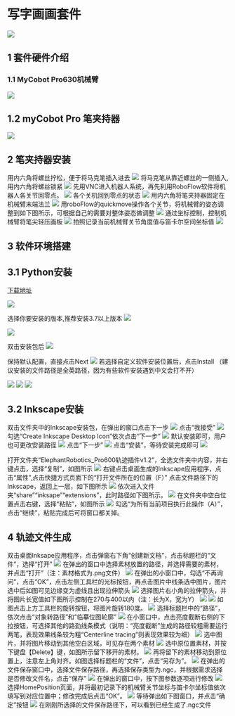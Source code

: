 # 写字画画套件
<img src="../../resources/7-ExamplesRobotsUsing/draw/draw.png" >

## 1 套件硬件介绍
### 1.1 MyCobot Pro630机械臂

<img src="../../resources/4-FirstInstallAndUse/pro 630 cn.png" >

## 1.2 myCobot Pro 笔夹持器

<img src="../../resources/7-ExamplesRobotsUsing/draw/tool.png" >

## 2 笔夹持器安装
用内六角将螺丝拧松，便于将马克笔插入进去
<img src="../../resources/7-ExamplesRobotsUsing/draw/image (5).png" >
将马克笔从靠近螺丝的一侧插入,用内六角将螺丝锁紧
<img src="../../resources/7-ExamplesRobotsUsing/draw/pen.png" >
先用VNC进入机器人系统，再先利用RoboFlow软件将机器人各关节回零点。
<img src="../../resources/7-ExamplesRobotsUsing/draw/image (6).png" >
各个关机回到零点的状态
<img src="../../resources/7-ExamplesRobotsUsing/draw/image (7).png" >
用内六角将笔夹持器固定在机械臂末端法兰
<img src="../../resources/7-ExamplesRobotsUsing/draw/image (8).png" >
用roboFlow的quickmove操作各个关节，将机械臂的姿态调整到如下图所示，可根据自己的需要对整体姿态做调整
<img src="../../resources/7-ExamplesRobotsUsing/draw/image (9).png" >
通过坐标控制，控制机械臂将笔尖轻压画板
<img src="../../resources/7-ExamplesRobotsUsing/draw/image (10).png" >
拍照记录当前机械臂关节角度值与笛卡尔空间坐标值
<img src="../../resources/7-ExamplesRobotsUsing/draw/image (11).png" >


## 3 软件环境搭建

## 3.1 Python安装

[下载地址](https://www.python.org/downloads/windows/)

<img src="../../resources/7-ExamplesRobotsUsing/2.5D/python.png" >

选择你要安装的版本,推荐安装3.7以上版本
<img src="../../resources/7-ExamplesRobotsUsing/2.5D/python1.png" >

<img src="../../resources/7-ExamplesRobotsUsing/2.5D/python2.png" >

双击安装包后
<img src="../../resources/7-ExamplesRobotsUsing/2.5D/python3.png" >

保持默认配置，直接点击Next
<img src="../../resources/7-ExamplesRobotsUsing/2.5D/python4.png" >
若选择自定义软件安装位置后，点击Install
（建议安装的文件路径是全英路径，因为有些软件安装遇到中文会打不开）

<img src="../../resources/7-ExamplesRobotsUsing/2.5D/python5.png" >

<img src="../../resources/7-ExamplesRobotsUsing/2.5D/python6.png" >

<img src="../../resources/7-ExamplesRobotsUsing/2.5D/python7.png" >

## 3.2 Inkscape安装
双击文件夹中的Inkscape安装包，在弹出的窗口点击下一步
<img src="../../resources/7-ExamplesRobotsUsing/draw/1.png" >
点击“我接受”
<img src="../../resources/7-ExamplesRobotsUsing/draw/2.png" >
勾选“Create Inkscape Desktop Icon”依次点击“下一步”
<img src="../../resources/7-ExamplesRobotsUsing/draw/3.png" >
默认安装即可，用户也可更改安装路径
<img src="../../resources/7-ExamplesRobotsUsing/draw/4.png" >
点击“下一步”
<img src="../../resources/7-ExamplesRobotsUsing/draw/5.png" >
点击“安装”，等待安装完成即可
<img src="../../resources/7-ExamplesRobotsUsing/draw/6.png" >

打开文件夹“ElephantRobotics_Pro600轨迹插件v1.2”，全选文件夹中内容，并右键点击，选择“复制”，如图所示
<img src="../../resources/7-ExamplesRobotsUsing/draw/image (13).png" >
右键点击桌面生成的Inkscape应用程序，点击“属性”,点击快捷方式页面下的“打开文件所在的位置（F）”
点击文件路径下的Inkscape，返回上一层，如下图所示
<img src="../../resources/7-ExamplesRobotsUsing/draw/image (14).png" >
依次进入文件夹“share”“inksape”“extensions”，此时路径如下图所示。
<img src="../../resources/7-ExamplesRobotsUsing/draw/image (15).png" >
在文件夹中空白位置点击右键，选择“粘贴”，如图所示
<img src="../../resources/7-ExamplesRobotsUsing/draw/image (16).png" >
勾选“为所有当前项目执行此操作（A）”，点击“继续”，粘贴完成后可将窗口都关掉。

## 4 轨迹文件生成
双击桌面Inksape应用程序，点击弹窗右下角“创建新文档”，点击标题栏的“文件”，选择“打开”
<img src="../../resources/7-ExamplesRobotsUsing/draw/image (17).png" >
在弹出的窗口中选择素材放置的路径，并选择需要的素材，并点击“打开”（注：素材格式为.png文件）
<img src="../../resources/7-ExamplesRobotsUsing/draw/image (18).png" >
在弹出的小窗口中，勾选“不再询问”，点击“OK”，点击左侧工具栏的光标按钮，再点击图片中线条选中图片，图片选中后如图可见边缘变为虚线且出现拉伸箭头
<img src="../../resources/7-ExamplesRobotsUsing/draw/image (19).png" >
选择图片右小角的拉伸箭头，并将图片长宽值如下图所示控制在270与400以内（注：长为X，宽为Y）
<img src="../../resources/7-ExamplesRobotsUsing/draw/image (20).png" >
<img src="../../resources/7-ExamplesRobotsUsing/draw/image (21).png" >
如图点击上方工具栏的旋转按钮，将图片旋转180度。
<img src="../../resources/7-ExamplesRobotsUsing/draw/image (22).png" >
选择标题栏中的“路径”，依次点击“对象转路径”和“临摹位图轮廓”
<img src="../../resources/7-ExamplesRobotsUsing/draw/image (23).png" >
在小窗口中，点击亮度截断右侧的下拉按钮，可选择其他的路劲线条模式（说明：“亮度截断”生成的路径较粗需要运行两笔，表现效果线条较为粗“Centerline tracing”则表现效果较为细）
<img src="../../resources/7-ExamplesRobotsUsing/draw/image (24).png" >
选中图片，并将图片移动到其他空白区域，可见存在两个素材
<img src="../../resources/7-ExamplesRobotsUsing/draw/image (25).png" >
选中原位置素材，并按下键盘【Delete】键，如图所示留下移开的素材。
<img src="../../resources/7-ExamplesRobotsUsing/draw/image (26).png" >
再将留下的素材移动到原位置上，注意左上角对齐。如图选择标题栏的“文件”，点击“另存为”。
<img src="../../resources/7-ExamplesRobotsUsing/draw/image (27).png" >
在弹出的文件保存窗口中，选择文件保存路径，再选择保存类型为.ngc，并根据需求选择是否修改文件名，点击“保存”
<img src="../../resources/7-ExamplesRobotsUsing/draw/image (28).png" >
在弹出的窗口中，按下图参数逐项进行修改
<img src="../../resources/7-ExamplesRobotsUsing/draw/image (29).png" >
选择HomePosition页面，并将最初记录下的机械臂关节坐标与笛卡尔坐标值依次填写到对应位置中；修改完成后点击“OK”。
<img src="../../resources/7-ExamplesRobotsUsing/draw/image (30).png" >
等待弹出如下图窗口，并点击“确定”按钮
<img src="../../resources/7-ExamplesRobotsUsing/draw/image (31).png" >
在刚刚所选择的文件保存路径下，可以看到已经生成了.ngc文件

